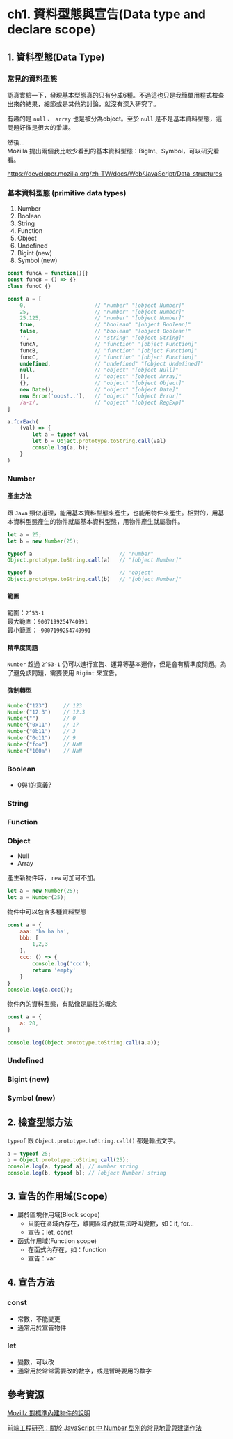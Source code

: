 # ch1. 資料型態與宣告(Data type and declare scope)

## 1. 資料型態(Data Type)

### 常見的資料型態

認真實驗一下，發現基本型態真的只有分成6種。不過這也只是我簡單用程式檢查出來的結果，細節或是其他的討論，就沒有深入研究了。

有趣的是 `null` 、 `array` 也是被分為object。至於 `null` 是不是基本資料型態，這問題好像是很大的爭議。

然後...  
Mozilla 提出兩個我比較少看到的基本資料型態：BigInt、Symbol，可以研究看看。

<https://developer.mozilla.org/zh-TW/docs/Web/JavaScript/Data_structures>

### 基本資料型態 (primitive data types)

1. Number
2. Boolean
3. String
4. Function
5. Object
6. Undefined
7. Bigint (new)
8. Symbol (new)

```javascript
const funcA = function(){}
const funcB = () => {}
class funcC {}

const a = [
    0,                      // "number" "[object Number]"
    25,                     // "number" "[object Number]"
    25.125,                 // "number" "[object Number]"
    true,                   // "boolean" "[object Boolean]"
    false,                  // "boolean" "[object Boolean]"
    '',                     // "string" "[object String]"
    funcA,                  // "function" "[object Function]"
    funcB,                  // "function" "[object Function]"
    funcC,                  // "function" "[object Function]"
    undefined,              // "undefined" "[object Undefined]"
    null,                   // "object" "[object Null]"
    [],                     // "object" "[object Array]"
    {},                     // "object" "[object Object]"
    new Date(),             // "object" "[object Date]"
    new Error('oops!..'),   // "object" "[object Error]"
    /a-z/,                  // "object" "[object RegExp]"
]

a.forEach(
    (val) => {
        let a = typeof val
        let b = Object.prototype.toString.call(val)
        console.log(a, b);
    }
)
```

### Number

#### 產生方法

跟 `Java` 類似道理，能用基本資料型態來產生，也能用物件來產生。相對的，用基本資料型態產生的物件就屬基本資料型態，用物件產生就屬物件。

```javascript
let a = 25;
let b = new Number(25);

typeof a                            // "number"
Object.prototype.toString.call(a)   // "[object Number]"

typeof b                            // "object"
Object.prototype.toString.call(b)   // "[object Number]"
```

#### 範圍

範圍：`2^53-1`  
最大範圍：`9007199254740991`  
最小範圍：`-9007199254740991`

#### 精準度問題

`Number` 超過 `2^53-1` 仍可以進行宣告、運算等基本運作，但是會有精準度問題。為了避免該問題，需要使用 `Bigint` 來宣告。

#### 強制轉型

```javascript
Number("123")     // 123
Number("12.3")    // 12.3
Number("")        // 0
Number("0x11")    // 17
Number("0b11")    // 3
Number("0o11")    // 9
Number("foo")     // NaN
Number("100a")    // NaN
```

### Boolean

- 0與1的意義?

### String

### Function

### Object

- Null
- Array

產生新物件時， `new` 可加可不加。

```javascript
let a = new Number(25);
let a = Number(25);
```

物件中可以包含多種資料型態

```javascript
const a = {
    aaa: 'ha ha ha',
    bbb: [
        1,2,3
    ],
    ccc: () => {
        console.log('ccc');
        return 'empty'
    }
}
console.log(a.ccc());
```

物件內的資料型態，有點像是屬性的概念

```javascript
const a = {
    a: 20,
}

console.log(Object.prototype.toString.call(a.a));
```

### Undefined

### Bigint (new)

### Symbol (new)

## 2. 檢查型態方法

`typeof` 跟 `Object.prototype.toString.call()` 都是輸出文字。

```javascript
a = typeof 25;
b = Object.prototype.toString.call(25);
console.log(a, typeof a); // number string
console.log(b, typeof b); // [object Number] string
```

## 3. 宣告的作用域(Scope)

- 屬於區塊作用域(Block scope)
  - 只能在區域內存在，離開區域內就無法呼叫變數，如：if, for...
  - 宣告：let, const
- 函式作用域(Function scope)
  - 在函式內存在，如：function
  - 宣告：var

## 4. 宣告方法

### const

- 常數，不能變更
- 通常用於宣告物件

### let

- 變數，可以改
- 通常用於常常需要改的數字，或是暫時要用的數字

## 參考資源

[Mozillz 對標準內建物件的說明](https://developer.mozilla.org/zh-TW/docs/Web/JavaScript/Reference/Global_Objects)

[前端工程研究：關於 JavaScript 中 Number 型別的常見地雷與建議作法](https://blog.miniasp.com/post/2020/02/21/JavaScript-Numbers-Deep-Dive)

